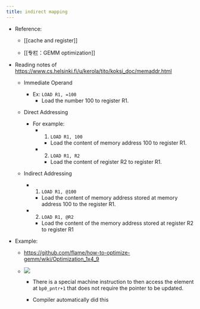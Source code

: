 ```yaml
---
title: indirect mapping
---
```


- Reference:
	 - [[cache and register]]

	 - [[专栏：GEMM optimization]]

- Reading notes of https://www.cs.helsinki.fi/u/kerola/tito/koksi_doc/memaddr.html
	 - Immediate Operand
		 - Ex:   `LOAD R1, =100`	
			 - Load the number 100 to register R1.

	 - Direct Addressing
		 - For example:
			 - 1) `LOAD R1, 100`	  
				 - Load the content of memory address 100 to register R1.

			 - 2) `LOAD R1, R2`	  
				 - Load the content of register R2 to register R1.

	 - Indirect Addressing
		 - 1) `LOAD R1, @100`
			 - Load the content of memory address stored at memory address 100 to the register R1.

		 - 2) `LOAD R1, @R2`
			 - Load the content of the memory address stored at register R2 to register R1

- Example:
	 - https://github.com/flame/how-to-optimize-gemm/wiki/Optimization_1x4_9

	 - ![](../assets/YO5m5vDxc3.png)
		 - There is a special machine instruction to then access the element at `bp0_pntr+1` that does not require the pointer to be updated.

		 - Compiler automatically did this
